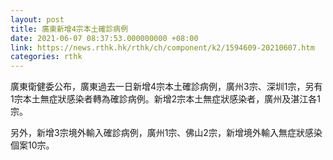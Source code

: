 ```yaml
---
layout: post
title: 廣東新增4宗本土確診病例
date: 2021-06-07 08:37:53.000000000 +08:00
link: https://news.rthk.hk/rthk/ch/component/k2/1594609-20210607.htm
categories: rthk
---
```


廣東衛健委公布，廣東過去一日新增4宗本土確診病例，廣州3宗、深圳1宗，另有1宗本土無症狀感染者轉為確診病例。新增2宗本土無症狀感染者，廣州及湛江各1宗。

另外，新增3宗境外輸入確診病例，廣州1宗、佛山2宗，新增境外輸入無症狀感染個案10宗。
